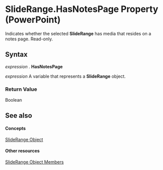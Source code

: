
# SlideRange.HasNotesPage Property (PowerPoint)

Indicates whether the selected  **SlideRange** has media that resides on a notes page. Read-only.


## Syntax

 _expression_ . **HasNotesPage**

 _expression_ A variable that represents a **SlideRange** object.


### Return Value

Boolean


## See also


#### Concepts


[SlideRange Object](440ab59d-744a-209f-bf28-d0acd3a21e1a.md)
#### Other resources


[SlideRange Object Members](f819c56d-96d5-836d-0d1f-49e505696f34.md)
